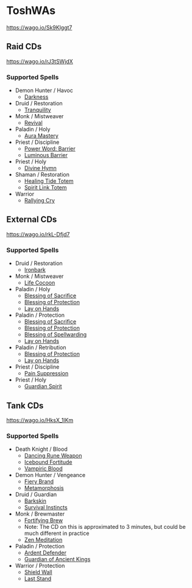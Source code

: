 # ToshWAs
https://wago.io/Sk9Klggt7

## Raid CDs
https://wago.io/rJ3tSWjdX
### Supported Spells
- Demon Hunter / Havoc
  -  [Darkness](https://www.wowhead.com/spell=196718)
- Druid / Restoration
  -  [Tranquility](https://www.wowhead.com/spell=740)
- Monk / Mistweaver
  -  [Revival](https://www.wowhead.com/spell=115310)
- Paladin / Holy
  -  [Aura Mastery](https://www.wowhead.com/spell=31821)
- Priest / Discipline
  -  [Power Word: Barrier](https://www.wowhead.com/spell=62618)
  -  [Luminous Barrier](https://www.wowhead.com/spell=271466)
- Priest / Holy
  -  [Divine Hymn](https://www.wowhead.com/spell=64843)
- Shaman / Restoration
  -  [Healing Tide Totem](https://www.wowhead.com/spell=108280)
  -  [Spirit Link Totem](https://www.wowhead.com/spell=98008)
- Warrior
  -  [Rallying Cry](https://www.wowhead.com/spell=97462)

## External CDs
https://wago.io/rkL-Dfjd7
### Supported Spells
- Druid / Restoration
  -  [Ironbark](https://www.wowhead.com/spell=102342)
- Monk / Mistweaver
  -  [Life Cocoon](https://www.wowhead.com/spell=116849)
- Paladin / Holy
  -  [Blessing of Sacrifice](https://www.wowhead.com/spell=6940)
  -  [Blessing of Protection](https://www.wowhead.com/spell=1022)
  -  [Lay on Hands](https://www.wowhead.com/spell=633)
- Paladin /  Protection
  -  [Blessing of Sacrifice](https://www.wowhead.com/spell=6940)
  -  [Blessing of Protection](https://www.wowhead.com/spell=1022)
  -  [Blessing of Spellwarding](https://www.wowhead.com/spell=204018)
  -  [Lay on Hands](https://www.wowhead.com/spell=633)
- Paladin / Retribution
  -  [Blessing of Protection](https://www.wowhead.com/spell=1022)
  -  [Lay on Hands](https://www.wowhead.com/spell=633)
- Priest / Discipline
  -  [Pain Suppression](https://www.wowhead.com/spell=33206)
- Priest / Holy
  -  [Guardian Spirit](https://www.wowhead.com/spell=47788)

## Tank CDs
https://wago.io/HksX_1lKm
### Supported Spells
- Death Knight / Blood
  -  [Dancing Rune Weapon](https://www.wowhead.com/spell=49028)
  -  [Icebound Fortitude](https://www.wowhead.com/spell=48792)
  -  [Vampiric Blood](https://www.wowhead.com/spell=55233)
- Demon Hunter / Vengeance
  -  [Fiery Brand](https://www.wowhead.com/spell=204021)
  -  [Metamorphosis](https://www.wowhead.com/spell=187827)
- Druid / Guardian
  -  [Barkskin](https://www.wowhead.com/spell=22812)
  -  [Survival Instincts](https://www.wowhead.com/spell=61336)
- Monk / Brewmaster
  -  [Fortifying Brew](https://www.wowhead.com/spell=115203)
    - Note: The CD on this is approximated to 3 minutes, but could be much different in practice
  -  [Zen Meditation](https://www.wowhead.com/spell=115203)
- Paladin / Protection
  -  [Ardent Defender](https://www.wowhead.com/spell=31850)
  -  [Guardian of Ancient Kings](https://www.wowhead.com/spell=86659)
- Warrior / Protection
  -  [Shield Wall](https://www.wowhead.com/spell=871)
  -  [Last Stand](https://www.wowhead.com/spell=12975)
